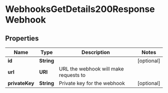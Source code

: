 

# WebhooksGetDetails200ResponseWebhook


## Properties

| Name | Type | Description | Notes |
|------------ | ------------- | ------------- | -------------|
|**id** | **String** |  |  [optional] |
|**url** | **URI** | URL the webhook will make requests to |  |
|**privateKey** | **String** | Private key for the webhook |  [optional] |



